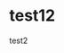 <!DOCTYPE html>
<html>
  <head>
    <title>Green Kingfishers</title>
  </head>
  <body>
    <h1>test12</h1>
    <p>test2</p>
  </body>
</html>
